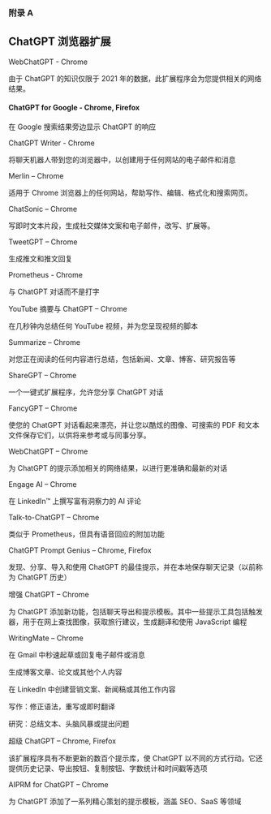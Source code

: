 ### 附录 A

## ChatGPT 浏览器扩展

WebChatGPT - Chrome

由于 ChatGPT 的知识仅限于 2021 年的数据，此扩展程序会为您提供相关的网络结果。

#### ChatGPT for Google - Chrome, Firefox

在 Google 搜索结果旁边显示 ChatGPT 的响应

ChatGPT Writer - Chrome

将聊天机器人带到您的浏览器中，以创建用于任何网站的电子邮件和消息

Merlin – Chrome

适用于 Chrome 浏览器上的任何网站，帮助写作、编辑、格式化和搜索网页。

ChatSonic – Chrome

写即时文本片段，生成社交媒体文案和电子邮件，改写、扩展等。

TweetGPT – Chrome

生成推文和推文回复

Prometheus - Chrome

与 ChatGPT 对话而不是打字

YouTube 摘要与 ChatGPT – Chrome

在几秒钟内总结任何 YouTube 视频，并为您呈现视频的脚本

Summarize – Chrome

对您正在阅读的任何内容进行总结，包括新闻、文章、博客、研究报告等

ShareGPT – Chrome

一个一键式扩展程序，允许您分享 ChatGPT 对话

FancyGPT – Chrome

使您的 ChatGPT 对话看起来漂亮，并让您以酷炫的图像、可搜索的 PDF 和文本文件保存它们，以供将来参考或与同事分享。

WebChatGPT – Chrome

为 ChatGPT 的提示添加相关的网络结果，以进行更准确和最新的对话

Engage AI – Chrome

在 LinkedIn™ 上撰写富有洞察力的 AI 评论

Talk-to-ChatGPT – Chrome

类似于 Prometheus，但具有语音回应的附加功能

ChatGPT Prompt Genius – Chrome, Firefox

发现、分享、导入和使用 ChatGPT 的最佳提示，并在本地保存聊天记录（以前称为 ChatGPT 历史）

增强 ChatGPT – Chrome

为 ChatGPT 添加新功能，包括聊天导出和提示模板。其中一些提示工具包括触发器，用于在网上查找图像，获取旅行建议，生成翻译和使用 JavaScript 编程

WritingMate – Chrome

在 Gmail 中秒速起草或回复电子邮件或消息

生成博客文章、论文或其他个人内容

在 LinkedIn 中创建营销文案、新闻稿或其他工作内容

写作：修正语法，重写或即时翻译

研究：总结文本、头脑风暴或提出问题

超级 ChatGPT – Chrome, Firefox

该扩展程序具有不断更新的数百个提示库，使 ChatGPT 以不同的方式行动。它还提供历史记录、导出按钮、复制按钮、字数统计和时间戳等选项

AIPRM for ChatGPT – Chrome

为 ChatGPT 添加了一系列精心策划的提示模板，涵盖 SEO、SaaS 等领域
